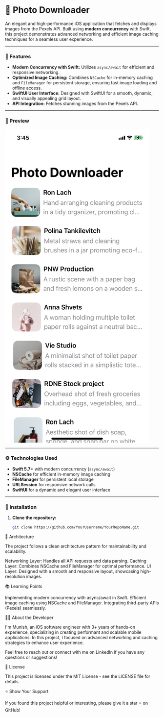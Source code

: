 # 📸 Photo Downloader  
An elegant and high-performance iOS application that fetches and displays images from the Pexels API. Built using **modern concurrency** with Swift, this project demonstrates advanced networking and efficient image caching techniques for a seamless user experience.  

---

### 🚀 Features  
- **Modern Concurrency with Swift:** Utilizes `async/await` for efficient and responsive networking.  
- **Optimized Image Caching:** Combines `NSCache` for in-memory caching and `FileManager` for persistent storage, ensuring fast image loading and offline access.  
- **SwiftUI User Interface:** Designed with SwiftUI for a smooth, dynamic, and visually appealing grid layout.  
- **API Integration:** Fetches stunning images from the Pexels API.  

---

### 📸 Preview  
![App Preview](https://raw.githubusercontent.com/Muniyaraj-ios/assets/main/PhotoDownloader/Preview.png)  

---

### ⚙️ Technologies Used  
- **Swift 5.7+** with modern concurrency (`async/await`)  
- **NSCache** for efficient in-memory image caching  
- **FileManager** for persistent local storage  
- **URLSession** for responsive network calls  
- **SwiftUI** for a dynamic and elegant user interface  

---

### 🔧 Installation  
1. **Clone the repository:**  
   ```bash
   git clone https://github.com/YourUsername/YourRepoName.git

🧩 Architecture

The project follows a clean architecture pattern for maintainability and scalability.

Networking Layer: Handles all API requests and data parsing.
Caching Layer: Combines NSCache and FileManager for optimal performance.
UI Layer: Designed with a smooth and responsive layout, showcasing high-resolution images.

📚 Learning Points

Implementing modern concurrency with async/await in Swift.
Efficient image caching using NSCache and FileManager.
Integrating third-party APIs (Pexels) seamlessly.

👨‍💻 About the Developer

I'm Munish, an iOS software engineer with 3+ years of hands-on experience, specializing in creating performant and scalable mobile applications. In this project, I focused on advanced networking and caching strategies to enhance user experience.

Feel free to reach out or connect with me on LinkedIn if you have any questions or suggestions!

📜 License

This project is licensed under the MIT License - see the LICENSE file for details.

⭐️ Show Your Support

If you found this project helpful or interesting, please give it a star ⭐️ on GitHub!
